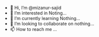 - 👋 Hi, I’m @mizanur-sajid
- 👀 I’m interested in Noting...
- 🌱 I’m currently learning Nothing...
- 💞️ I’m looking to collaborate on nothing...
- 📫 How to reach me ...

<!---
mizanur-sajid/mizanur-sajid is a ✨ special ✨ repository because its `README.md` (this file) appears on your GitHub profile.
You can click the Preview link to take a look at your changes.
--->

